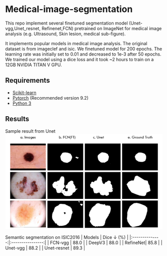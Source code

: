 # Medical-image-segmentation
This repo implement several finetuned segmentation model (Unet-vgg,Unet_resnet, Refinenet,FCN) pretrained on ImageNet for medical image analysis (e.g. Ultrasound, Skin lesion, medical sub-figure). 

It implements popular models in medical image analysis.  The original dataset is from imageclef and isic. We finetuned model for 200 epochs. The learning rate was initially set to 0.01 and decreased to 1e-3 after 50 epochs. We trained our model using a dice loss and it took ~2 hours to train on  a 12GB NVIDIA TITAN V GPU. 

## Requirements
- [Scikit-learn](http://scikit-learn.org/stable/)
- [Pytorch](https://pytorch.org/) (Recommended version 9.2)
- [Python 3](https://www.python.org/)

## Results
Sample result from Unet
![image](https://github.com/FredericChai/Medical-image-segmentation/blob/main/Medical_Image_Segmentation/sample/sample/2.png)

Semantic segmentation on ISIC2016
|     Models     | Dice ↓ (%) |
|:--------------:|:----------------:|
| FCN-vgg |  88.0    |
| DeepV3 |  88.0    |
| RefineNet| 85.8  |
| Unet-vgg |  88.2 |
| Unet-resnet  |  89.3 |
